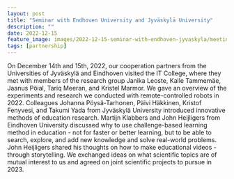 ```yaml
---
layout: post
title: "Seminar with Endhoven University and Jyväskylä University"
description: ""
date: 2022-12-15
feature_image: images/2022-12-15-seminar-with-endhoven-jyvaskyla/meeting.jpg
tags: [partnership]
---
```


On December 14th and 15th, 2022, our cooperation partners from the Universities of Jyväskylä and Eindhoven visited the IT College, where they met with members of the research group Janika Leoste, Kalle Tammemäe, Jaanus Pöial, Tariq Meeran, and Kristel Marmor. We gave an overview of the experiments and research we conducted with remote-controlled robots in 2022. Colleagues Johanna Pöysä-Tarhonen, Päivi Häkkinen, Kristof Fenyvesi, and Takumi Yada from Jyväskylä University introduced innovative methods of education research. Martijn Klabbers and John Heijligers from Eindhoven University discussed why to use challenge-based learning method in education - not for faster or better learning, but to be able to search, explore, and add new knowledge and solve real-world problems. John Heijligers shared his thoughts on how to make educational videos - through storytelling. We exchanged ideas on what scientific topics are of mutual interest to us and agreed on joint scientific projects to pursue in 2023.
